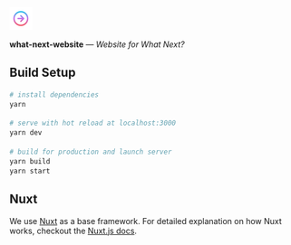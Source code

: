 ![what-next](https://raw.githubusercontent.com/samtgarson/what-next/master/app/App_Resources/iOS/Assets.xcassets/AppIcon.appiconset/icon-40.png)

**what-next-website** _— Website for What Next?_

## Build Setup

``` bash
# install dependencies
yarn

# serve with hot reload at localhost:3000
yarn dev

# build for production and launch server
yarn build
yarn start
```

## Nuxt

We use [Nuxt](https://github.com/nuxt/nuxt.js) as a base framework. For detailed explanation on how Nuxt works, checkout the [Nuxt.js docs](https://nuxtjs.org/guide).
